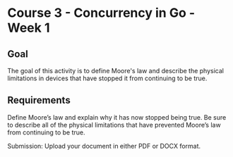 # Course 3 - Concurrency in Go - Week 1
## Goal
The goal of this activity is to define Moore's law and describe the physical limitations in devices that have stopped it from continuing to be true.

## Requirements
Define Moore’s law and explain why it has now stopped being true. Be sure to describe all of the physical limitations that have prevented Moore’s law from continuing to be true.

Submission: Upload your document in either PDF or DOCX format.
